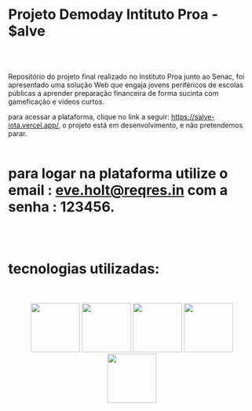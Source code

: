 
# Projeto Demoday Intituto Proa - $alve
<br />
<br />

Repositório do projeto final realizado no Instituto Proa junto ao Senac, foi apresentado uma solução Web que engaja jovens periféricos de escolas públicas a aprender preparação financeira de forma sucinta com gameficação e videos curtos.  

para acessar a plataforma, clique no link a seguir: https://salve-iota.vercel.app/, o projeto está em desenvolvimento, e não pretendemos parar. 
<br />
<br />

# para logar na plataforma utilize o email : eve.holt@reqres.in com a senha : 123456. 

<br />
<br />

# tecnologias utilizadas: 


<br />
<br />
<div align="center">

  <img src="https://cdn.jsdelivr.net/gh/devicons/devicon/icons/javascript/javascript-original.svg" style="height: 100px; width:100px;"/>
  <img src="https://cdn.jsdelivr.net/gh/devicons/devicon/icons/html5/html5-original-wordmark.svg" style="height: 100px; width:100px;"/>
  <img src="https://cdn.jsdelivr.net/gh/devicons/devicon/icons/css3/css3-original-wordmark.svg" style="height: 100px; width:100px;"/>
  <img src="https://cdn.jsdelivr.net/gh/devicons/devicon/icons/react/react-original.svg" style="height: 100px; width:100px;"/>
  <img src="https://cdn.jsdelivr.net/gh/devicons/devicon/icons/mysql/mysql-original-wordmark.svg" style="height: 100px; width:100px;"/>
</div>
<br />
<br />

